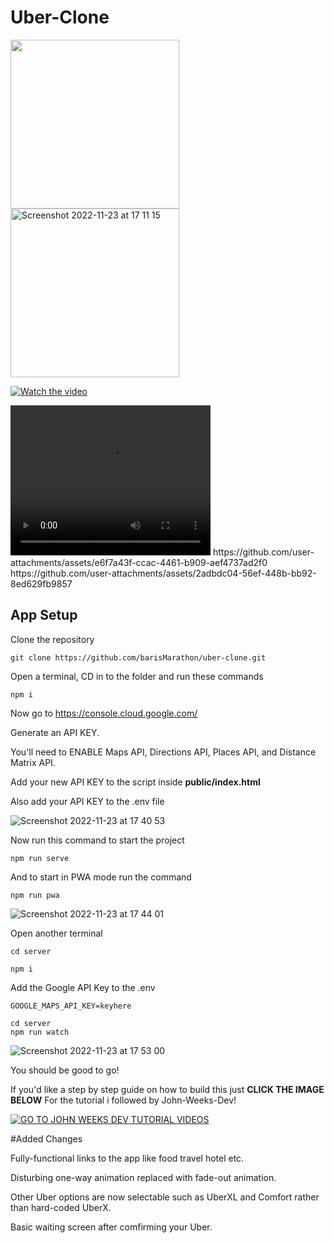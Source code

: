 # Uber-Clone 

<p float="left">
  <img width="270" src="https://github.com/user-attachments/assets/ce01bda0-ef77-4c32-95fc-112e67c05e8f">
  <img width="270" alt="Screenshot 2022-11-23 at 17 11 15" src="https://github.com/user-attachments/assets/ec3b0b15-e024-4c20-b8a4-5796879dfa95">
</p>



[![Watch the video](https://github.com/user-attachments/assets/ce01bda0-ef77-4c32-95fc-112e67c05e8f)](
https://github.com/user-attachments/assets/7903852a-125b-40a0-866b-a3a76fe93782)


<video width="320" height="240" controls>
  <source src="https://github.com/user-attachments/assets/7903852a-125b-40a0-866b-a3a76fe93782" type="video/mp4">
</video>
https://github.com/user-attachments/assets/e6f7a43f-ccac-4461-b909-aef4737ad2f0
https://github.com/user-attachments/assets/2adbdc04-56ef-448b-bb92-8ed629fb9857

## App Setup

Clone the repository
```
git clone https://github.com/barisMarathon/uber-clone.git
```

Open a terminal, CD in to the folder and run these commands
```
npm i

```

Now go to https://console.cloud.google.com/

Generate an API KEY.

You'll need to ENABLE Maps API, Directions API, Places API, and Distance Matrix API.

Add your new API KEY to the script inside **public/index.html**

Also add your API KEY to the .env file

![Screenshot 2022-11-23 at 17 40 53](https://user-images.githubusercontent.com/108229029/203526600-42f9f3be-6e9d-4fcc-aff0-5d6c6c7e8d87.png)

Now run this command to start the project 
```
npm run serve
```

And to start in PWA mode run the command
```
npm run pwa
```
![Screenshot 2022-11-23 at 17 44 01](https://user-images.githubusercontent.com/108229029/203527683-4b43f88e-07d8-4e2a-bfad-9a785afed02f.png)

Open another terminal
```
cd server

npm i
```

Add the Google API Key to the .env

```
GOOGLE_MAPS_API_KEY=keyhere

cd server
npm run watch
```

![Screenshot 2022-11-23 at 17 53 00](https://user-images.githubusercontent.com/108229029/203529049-d7790bc7-0d0e-4b20-80d5-9cea46017c57.png)

You should be good to go!

If you'd like a step by step guide on how to build this just **CLICK THE IMAGE BELOW** For the tutorial i followed by John-Weeks-Dev!

[![GO TO JOHN WEEKS DEV TUTORIAL VIDEOS](https://user-images.githubusercontent.com/108229029/203519788-671b6891-e2fb-4a68-8418-2d359df54acc.jpeg)](https://www.youtube.com/watch?v=zXpr8zaK2eA)


#Added Changes

Fully-functional links to the app like food travel hotel etc.

Disturbing one-way animation replaced with fade-out animation.

Other Uber options are now selectable such as UberXL and Comfort rather than hard-coded UberX.

Basic waiting screen after comfirming your Uber.


